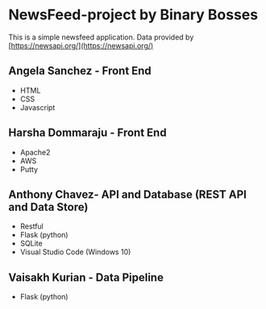 # NewsFeed-project by Binary Bosses

This is a simple newsfeed application.
Data provided by [https://newsapi.org/](https://newsapi.org/)
   

## Angela Sanchez - Front End
- HTML
- CSS
- Javascript
## Harsha Dommaraju - Front End
- Apache2
- AWS
- Putty
## Anthony Chavez- API and Database (REST API and Data Store)
- Restful
- Flask (python)
- SQLite
- Visual Studio Code (Windows 10)
## Vaisakh Kurian - Data Pipeline
- Flask (python)




